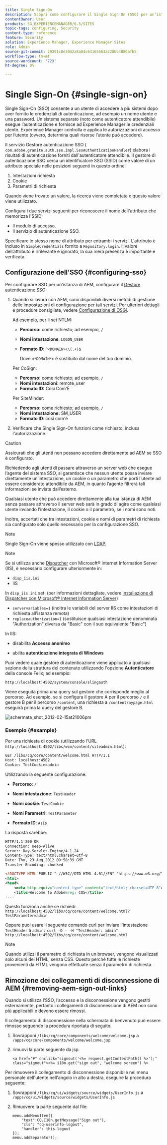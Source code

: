 ```yaml
---
title: Single Sign-On
description: Scopri come configurare il Single Sign On (SSO) per un’istanza di Adobe Experience Manager (AEM).
contentOwner: User
products: SG_EXPERIENCEMANAGER/6.5/SITES
topic-tags: configuring, Security
content-type: reference
feature: Security
solution: Experience Manager, Experience Manager Sites
role: Admin
source-git-commit: 29391c8e3042a8a04c64165663a228bb4886afb5
workflow-type: tm+mt
source-wordcount: '723'
ht-degree: 0%

---
```


# Single Sign-On {#single-sign-on}

Single Sign-On (SSO) consente a un utente di accedere a più sistemi dopo aver fornito le credenziali di autenticazione, ad esempio un nome utente e una password. Un sistema separato (noto come autenticatore attendibile) esegue l’autenticazione e fornisce ad Experience Manager le credenziali utente. Experience Manager controlla e applica le autorizzazioni di accesso per l’utente (ovvero, determina quali risorse l’utente può accedere).

Il servizio Gestore autenticazione SSO ( `com.adobe.granite.auth.sso.impl.SsoAuthenticationHandler`) elabora i risultati di autenticazione forniti dall&#39;autenticatore attendibile. Il gestore di autenticazione SSO cerca un identificatore SSO (SSID) come valore di un attributo speciale nelle posizioni seguenti in questo ordine:

1. Intestazioni richiesta
1. Cookie
1. Parametri di richiesta

Quando viene trovato un valore, la ricerca viene completata e questo valore viene utilizzato.

Configura i due servizi seguenti per riconoscere il nome dell&#39;attributo che memorizza l&#39;SSID:

* Il modulo di accesso.
* Il servizio di autenticazione SSO.

Specificare lo stesso nome di attributo per entrambi i servizi. L&#39;attributo è incluso in `SimpleCredentials` fornito a `Repository.login`. Il valore dell’attributo è irrilevante e ignorato, la sua mera presenza è importante e verificata.

## Configurazione dell’SSO {#configuring-sso}

Per configurare SSO per un&#39;istanza di AEM, configurare il [Gestore autenticazione SSO](/help/sites-deploying/osgi-configuration-settings.md#adobegranitessoauthenticationhandler):

1. Quando si lavora con AEM, sono disponibili diversi metodi di gestione delle impostazioni di configurazione per tali servizi. Per ulteriori dettagli e procedure consigliate, vedere [Configurazione di OSGi](/help/sites-deploying/configuring-osgi.md).

   Ad esempio, per il set NTLM:

   * **Percorso:** come richiesto; ad esempio, `/`
   * **Nomi intestazione**: `LOGON_USER`
   * **Formato ID**: `^<DOMAIN>\\(.+)$`

     Dove `<*DOMAIN*>` è sostituito dal nome del tuo dominio.

   Per CoSign:

   * **Percorso:** come richiesto; ad esempio, `/`
   * **Nomi intestazioni**: remote_user
   * **Formato ID:** Così Com&#39;È

   Per SiteMinder:

   * **Percorso:** come richiesto; ad esempio, `/`
   * **Nomi intestazione:** SM_USER
   * **Formato ID**: così com&#39;è

1. Verificare che Single Sign-On funzioni come richiesto, inclusa l&#39;autorizzazione.

>[!CAUTION]
>
>Assicurati che gli utenti non possano accedere direttamente ad AEM se SSO è configurato.
>
>Richiedendo agli utenti di passare attraverso un server web che esegue l’agente del sistema SSO, si garantisce che nessun utente possa inviare direttamente un’intestazione, un cookie o un parametro che porti l’utente ad essere considerato attendibile da AEM, in quanto l’agente filtrerà tali informazioni se inviate dall’esterno.
>
>Qualsiasi utente che può accedere direttamente alla tua istanza di AEM senza passare attraverso il server web sarà in grado di agire come qualsiasi utente inviando l’intestazione, il cookie o il parametro, se i nomi sono noti.
>
>Inoltre, accertati che tra intestazioni, cookie e nomi di parametri di richiesta sia configurato solo quello necessario per la configurazione SSO.
>

>[!NOTE]
>
>Single Sign-On viene spesso utilizzato con [LDAP](/help/sites-administering/ldap-config.md).

>[!NOTE]
>
>Se si utilizza anche [Dispatcher](https://experienceleague.adobe.com/docs/experience-manager-dispatcher/using/dispatcher.html?lang=it) con Microsoft® Internet Information Server (IIS), è necessario configurare ulteriormente in:
>
>* `disp_iis.ini`
>* IIS
>
>In `disp_iis.ini` set:
>(per informazioni dettagliate, vedere [installazione di Dispatcher con Microsoft® Internet Information Server](https://experienceleague.adobe.com/docs/experience-manager-dispatcher/using/getting-started/dispatcher-install.html#microsoft-internet-information-server))
>
>* `servervariables=1` (inoltra le variabili del server IIS come intestazioni di richiesta all&#39;istanza remota)
>* `replaceauthorization=1` (sostituisce qualsiasi intestazione denominata &quot;Authorization&quot; diversa da &quot;Basic&quot; con il suo equivalente &quot;Basic&quot;)
>
>In IIS:
>
>* disabilita **Accesso anonimo**
>
>* abilita **autenticazione integrata di Windows**
>

Puoi vedere quale gestore di autenticazione viene applicato a qualsiasi sezione della struttura del contenuto utilizzando l&#39;opzione **Autenticatore** della console Felix; ad esempio:

`http://localhost:4502/system/console/slingauth`

Viene eseguita prima una query sul gestore che corrisponde meglio al percorso. Ad esempio, se si configura il gestore A per il percorso `/` e il gestore B per il percorso `/content`, una richiesta a `/content/mypage.html` eseguirà prima la query del gestore B.

![schermata_shot_2012-02-15at21006pm](assets/screen_shot_2012-02-15at21006pm.png)

### Esempio {#example}

Per una richiesta di cookie (utilizzando l&#39;URL `http://localhost:4502/libs/wcm/content/siteadmin.html`):

```xml
GET /libs/cq/core/content/welcome.html HTTP/1.1
Host: localhost:4502
Cookie: TestCookie=admin
```

Utilizzando la seguente configurazione:

* **Percorso**: `/`

* **Nomi intestazione**: `TestHeader`

* **Nomi cookie**: `TestCookie`

* **Nomi Parametri**: `TestParameter`

* **Formato ID**: `AsIs`

La risposta sarebbe:

```xml
HTTP/1.1 200 OK
Connection: Keep-Alive
Server: Day-Servlet-Engine/4.1.24
Content-Type: text/html;charset=utf-8
Date: Thu, 23 Aug 2012 09:58:39 GMT
Transfer-Encoding: chunked

<!DOCTYPE HTML PUBLIC "-//W3C//DTD HTML 4.01//EN" "https://www.w3.org/TR/html4/strict.dtd">
<html>
<head>
    <meta http-equiv="content-type" content="text/html; charset=UTF-8">
    <title>Welcome to Adobe&reg; CQ5</title>
....
```

Questo funziona anche se richiedi:
`http://localhost:4502/libs/cq/core/content/welcome.html?TestParameter=admin`

Oppure puoi usare il seguente comando curl per inviare l&#39;intestazione `TestHeader` a `admin:`
`curl -D - -H "TestHeader: admin" http://localhost:4502/libs/cq/core/content/welcome.html`

>[!NOTE]
>
>Quando utilizzi il parametro di richiesta in un browser, vengono visualizzati solo alcuni dei HTML, senza CSS. Questo perché tutte le richieste provenienti da HTML vengono effettuate senza il parametro di richiesta.

## Rimozione dei collegamenti di disconnessione di AEM {#removing-aem-sign-out-links}

Quando si utilizza l’SSO, l’accesso e la disconnessione vengono gestiti esternamente, pertanto i collegamenti di disconnessione di AEM non sono più applicabili e devono essere rimossi.

Il collegamento di disconnessione nella schermata di benvenuto può essere rimosso seguendo la procedura riportata di seguito.

1. Sovrapponi `/libs/cq/core/components/welcome/welcome.jsp` a `/apps/cq/core/components/welcome/welcome.jsp`
1. rimuovi la parte seguente da jsp.

   `<a href="#" onclick="signout('<%= request.getContextPath() %>');" class="signout"><%= i18n.get("sign out", "welcome screen") %>`

Per rimuovere il collegamento di disconnessione disponibile nel menu personale dell&#39;utente nell&#39;angolo in alto a destra, eseguire la procedura seguente:

1. Sovrapponi `/libs/cq/ui/widgets/source/widgets/UserInfo.js` a `/apps/cq/ui/widgets/source/widgets/UserInfo.js`

1. Rimuovere la parte seguente dal file:

   ```
   menu.addMenuItem({
       "text":CQ.I18n.getMessage("Sign out"),
       "cls": "cq-userinfo-logout",
       "handler": this.logout
   });
   menu.addSeparator();
   ```
